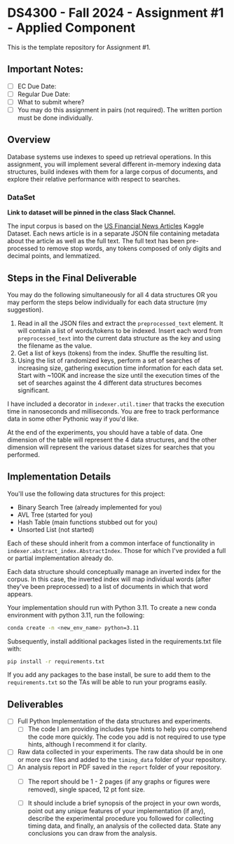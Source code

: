 # DS4300 - Fall 2024 - Assignment #1 - Applied Component

This is the template repository for Assignment #1. 

## Important Notes:

- [ ] EC Due Date:
- [ ] Regular Due Date:
- [ ] What to submit where?
- [ ] You may do this assignment in pairs (not required).  The written portion must be done individually. 

## Overview

Database systems use indexes to speed up retrieval operations.  In this assignment, you will implement several different in-memory indexing data structures, build indexes with them for a large corpus of documents, and explore their relative performance with respect to searches. 

### DataSet

**Link to dataset will be pinned in the class Slack Channel.**

The input corpus is based on the [US Financial News Articles](https://www.kaggle.com/datasets/jeet2016/us-financial-news-articles) Kaggle Dataset. Each news article is in a separate JSON file containing metadata about the article as well as the full text.  The full text has been pre-processed to remove stop words, any tokens composed of only digits and decimal points, and lemmatized. 

## Steps in the Final Deliverable

You may do the following simultaneously for all 4 data structures OR you may perform the steps below individually for each data structure (my suggestion).

1. Read in all the JSON files and extract the `preprocessed_text` element. It will contain a list of words/tokens to be indexed.  Insert each word from `preprocessed_text` into the current data structure as the key and using the filename as the value. 
1. Get a list of keys (tokens) from the index. Shuffle the resulting list. 
1. Using the list of randomized keys, perform a set of searches of increasing size, gathering execution time information for each data set. Start with ~100K and increase the size until the execution times of the set of searches against the 4 different data structures becomes significant.  

I have included a decorator in `indexer.util.timer` that tracks the execution time in nanoseconds and milliseconds.  You are free to track performance data in some other Pythonic way if you'd like.  

At the end of the experiments, you should have a table of data.  One dimension of the table will represent the 4 data structures, and the other dimension will represent the various dataset sizes for searches that you performed. 


## Implementation Details

You'll use the following data structures for this project:
- Binary Search Tree (already implemented for you)
- AVL Tree (started for you)
- Hash Table (main functions stubbed out for you)
- Unsorted List (not started)

Each of these should inherit from a common interface of functionality in `indexer.abstract_index.AbstractIndex`. Those for which I've provided a full or partial implementation already do. 

Each data structure should conceptually manage an inverted index for the corpus. In this case, the inverted index will map individual words (after they've been preprocessed) to a list of documents in which that word appears.

Your implementation should run with Python 3.11.  To create a new conda environment with python 3.11, run the following: 

```bash
conda create -n <new_env_name> python=3.11
```

Subsequently, install additional packages listed in the requirements.txt file with:
```bash
pip install -r requirements.txt
```

If you add any packages to the base install, be sure to add them to the `requirements.txt` so the TAs will be able to run your programs easily. 


## Deliverables 

- [ ] Full Python Implementation of the data structures and experiments. 
  - [ ] The code I am providing includes type hints to help you comprehend the code more quickly.  The code you add is not required to use type hints, although I recommend it for clarity. 
- [ ] Raw data collected in your experiments.  The raw data should be in one or more csv files and added to the `timing_data` folder of your repository.
- [ ] An analysis report in PDF saved in the `report` folder of your repository.
  - [ ] The report should be 1 - 2 pages (if any graphs or figures were removed), single spaced, 12 pt font size. 
  - [ ] It should include a brief synopsis of the project in your own words, point out any unique features of your implementation (if any), describe the experimental procedure you followed for collecting timing data, and finally, an analysis of the collected data. State any conclusions you can draw from the analysis. 

